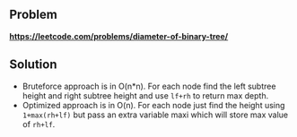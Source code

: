 ## Problem

**https://leetcode.com/problems/diameter-of-binary-tree/**

## Solution

- Bruteforce approach is in O(n\*n). For each node find the left subtree height and right subtree height and use `lf+rh` to return max depth.
- Optimized approach is in O(n). For each node just find the height using `1+max(rh+lf)` but pass an extra variable maxi which will store max value of `rh+lf`.
